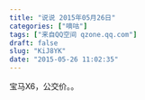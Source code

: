 ```yaml
---
title: "说说 2015年05月26日"
categories: ["嘀咕"]
tags: ["来自QQ空间 qzone.qq.com"]
draft: false
slug: "KiJ8YK"
date: "2015-05-26 11:02:35"
---
```


宝马X6，公交价。。
